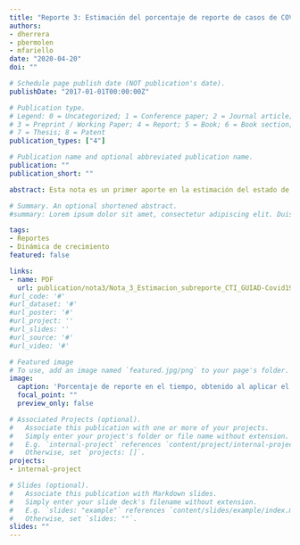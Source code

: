 ```yaml
---
title: "Reporte 3: Estimación del porcentaje de reporte de casos de COVID-19 en Uruguay"
authors:
- dherrera
- pbermolen
- mfariello
date: "2020-04-20"
doi: ""

# Schedule page publish date (NOT publication's date).
publishDate: "2017-01-01T00:00:00Z"

# Publication type.
# Legend: 0 = Uncategorized; 1 = Conference paper; 2 = Journal article;
# 3 = Preprint / Working Paper; 4 = Report; 5 = Book; 6 = Book section;
# 7 = Thesis; 8 = Patent
publication_types: ["4"]

# Publication name and optional abbreviated publication name.
publication: ""
publication_short: ""

abstract: Esta nota es un primer aporte en la estimación del estado de avance de la enfermedad en el país. En particular, se presenta una metodología para la estimación del porcentaje de los casos sintomáticos reales que ha sido reportado (porcentaje de reporte) en Uruguay, a partir de los casos críticos con COVID-19. Se asume que los casos críticos reportados, debido a la intensa atención médica que reciben se detectan mucho mejor que los casos no críticos, siendo entonces un medida más confiable. Debido al retraso entre la aparición de síntomas y que un caso llega a estado crítico, esta metodología estima el porcentaje de reporte hasta hace aproximadamente unos diez días. La metodología permite además dar intervalos de incertidumbre, así como analizar el impacto de los parámetros utilizados en dicha estimación. Finalmente, se analiza cómo una información pública más detallada sobre aparición de síntomas, ingresos y egresos a CTI así como edades de los pacientes, entre otras, pueden ayudar a obtener estimaciones más precisas o para las poblaciones más susceptibles. [Descargar reporte completo (PDF)](Nota_3_Estimacion_subreporte_CTI_GUIAD-Covid19.pdf)

# Summary. An optional shortened abstract.
#summary: Lorem ipsum dolor sit amet, consectetur adipiscing elit. Duis posuere tellus ac convallis placerat. Proin tincidunt magna sed ex sollicitudin condimentum.

tags:
- Reportes
- Dinámica de crecimiento
featured: false

links:
- name: PDF
  url: publication/nota3/Nota_3_Estimacion_subreporte_CTI_GUIAD-Covid19.pdf
#url_code: '#'
#url_dataset: '#'
#url_poster: '#'
#url_project: ''
#url_slides: ''
#url_source: '#'
#url_video: '#'

# Featured image
# To use, add an image named `featured.jpg/png` to your page's folder. 
image:
  caption: 'Porcentaje de reporte en el tiempo, obtenido al aplicar el método para diferentes fechas a lo largo de la epidemia.'
  focal_point: ""
  preview_only: false

# Associated Projects (optional).
#   Associate this publication with one or more of your projects.
#   Simply enter your project's folder or file name without extension.
#   E.g. `internal-project` references `content/project/internal-project/index.md`.
#   Otherwise, set `projects: []`.
projects:
- internal-project

# Slides (optional).
#   Associate this publication with Markdown slides.
#   Simply enter your slide deck's filename without extension.
#   E.g. `slides: "example"` references `content/slides/example/index.md`.
#   Otherwise, set `slides: ""`.
slides: ""
---
```


